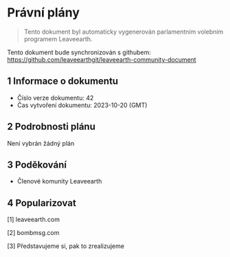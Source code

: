 # Právní plány

>Tento dokument byl automaticky vygenerován parlamentním volebním programem Leaveearth.

Tento dokument bude synchronizován s githubem: https://github.com/leaveearthgit/leaveearth-community-document

## 1 Informace o dokumentu

- Číslo verze dokumentu: 42
- Čas vytvoření dokumentu: 2023-10-20 (GMT)

## 2 Podrobnosti plánu

Není vybrán žádný plán

## 3 Poděkování
* Členové komunity Leaveearth

## 4 Popularizovat
[1] leaveearth.com

[2] bombmsg.com

[3] Představujeme si, pak to zrealizujeme